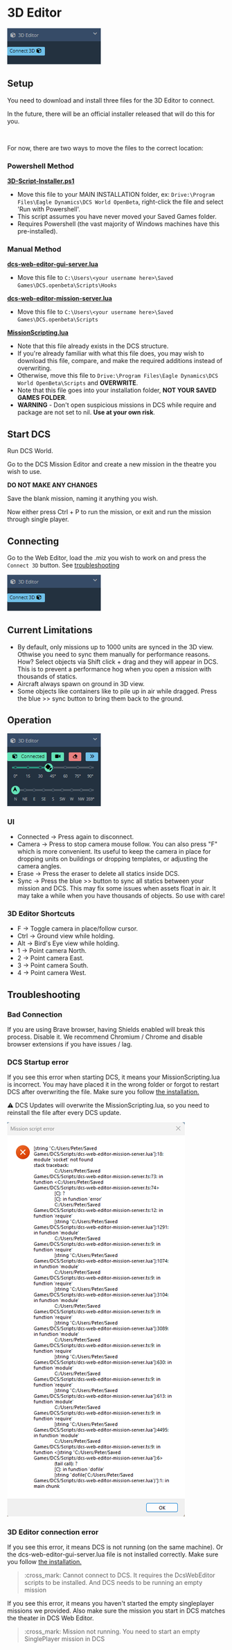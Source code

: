# 3D Editor

![3deditor-panel](./images/3deditor-panel.png)

## Setup

You need to download and install three files for the 3D Editor to connect.

In the future, there will be an official installer released that will do this for you.

&nbsp;

For now, there are two ways to move the files to the correct location:

### Powershell Method

<a href="../scripts/3D-Script-Installer.ps1" download><b>3D-Script-Installer.ps1</b></a>

  - Move this file to your MAIN INSTALLATION folder, ex: `Drive:\Program Files\Eagle Dynamics\DCS World OpenBeta`, right-click the file and select 'Run with Powershell'.
  - This script assumes you have never moved your Saved Games folder.
  - Requires Powershell (the vast majority of Windows machines have this pre-installed).

### Manual Method

<a href="../scripts/dcs-web-editor-gui-server.lua" download><b>dcs-web-editor-gui-server.lua</b></a>

  - Move this file to `C:\Users\<your username here>\Saved Games\DCS.openbeta\Scripts\Hooks`


<a href="../scripts/dcs-web-editor-mission-server.lua" download><b>dcs-web-editor-mission-server.lua</b></a>

  - Move this file to `C:\Users\<your username here>\Saved Games\DCS.openbeta\Scripts`


<a href="../scripts/MissionScripting.lua" download><b>MissionScripting.lua</b></a>

  - Note that this file already exists in the DCS structure.
  - If you're already familiar with what this file does, you may wish to download this file, compare, and make the required additions instead of overwriting.
  - Otherwise, move this file to `Drive:\Program Files\Eagle Dynamics\DCS World OpenBeta\Scripts` and **OVERWRITE**.
  - Note that this file goes into your installation folder, **NOT YOUR SAVED GAMES FOLDER**.
  - **WARNING** - Don't open suspicious missions in DCS while require and package are not set to nil. **Use at your own risk**.



## Start DCS

Run DCS World.

Go to the DCS Mission Editor and create a new mission in the theatre you wish to use.

**DO NOT MAKE ANY CHANGES**

Save the blank mission, naming it anything you wish.

Now either press Ctrl + P to run the mission, or exit and run the mission through single player.


## Connecting

Go to the Web Editor, load the .miz you wish to work on and press the `Connect 3D` button. See [troubleshooting](#troubleshooting)

![3deditor-panel](./images/3deditor-panel.png)

## Current Limitations

 - By default, only missions up to 1000 units are synced in the 3D view. Othwise you need to sync them manually for performance reasons. How? Select objects via Shift click + drag and they will appear in DCS. This is to prevent a performance hog when you open a mission with thousands of statics.
 - Aircraft always spawn on ground in 3D view.
 - Some objects like containers like to pile up in air while dragged. Press the blue >> sync button to bring them back to the ground.

## Operation

![3deditor-operation](./images/3deditor-operation.png)

### UI

 - Connected -> Press again to disconnect.
 - Camera -> Press to stop camera mouse follow. You can also press "F" which is more convenient. Its useful to keep the camera in place for dropping units on buildings or dropping templates, or adjusting the camera angles.
 - Erase -> Press the eraser to delete all statics inside DCS.
 - Sync -> Press the blue >> button to sync all statics between your mission and DCS. This may fix some issues when assets float in air. It may take a while when you have thousands of objects. So use with care!

### 3D Editor Shortcuts

- F -> Toggle camera in place/follow cursor.
- Ctrl -> Ground view while holding.
- Alt -> Bird's Eye view while holding.
- 1 -> Point camera North.
- 2 -> Point camera East.
- 3 -> Point camera South.
- 4 -> Point camera West.

## Troubleshooting

### Bad Connection
If you are using Brave browser, having Shields enabled will break this process. Disable it.
We recommend Chromium / Chrome and disable browser extensions if you have issues / lag.

### DCS Startup error
If you see this error when starting DCS, it means your MissionScripting.lua is incorrect. You may have placed it in the wrong folder or forgot to restart DCS after overwriting the file. Make sure you follow [the installation.](#manual-method)

:warning: DCS Updates will overwrite the MissionScripting.lua, so you need to reinstall the file after every DCS update. 

![3deditor-panel](./images/dcs-error.png)




### 3D Editor connection error
If you see this error, it means DCS is not running (on the same machine). Or the dcs-web-editor-gui-server.lua file is not installed correctly.
Make sure you follow [the installation.](#manual-method)

> :cross_mark: Cannot connect to DCS. It requires the DcsWebEditor scripts to be installed. And DCS needs to be running an empty mission


If you see this error, it means  you haven't started the empty singleplayer missions we provided. Also make sure the mission you start in DCS matches the theater in DCS Web Editor.
> :cross_mark: Mission not running. You need to start an empty SinglePlayer mission in DCS
